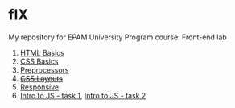 # flX
My repository for EPAM University Program
course: Front-end lab


 1. [HTML Basics](https://romanvavrun.github.io/FLX/FLX_homework_1/homework/)
 2. [CSS Basics](https://romanvavrun.github.io/FLX/FLX_homework_2/homework/)
 3. [Preprocessors](https://romanvavrun.github.io/FLX/FLX_homework_3/homework/)
 4. [~~CSS Layouts~~](https://romanvavrun.github.io/FLX/FLX_homework_4/homework/)
 5. [Responsive](https://romanvavrun.github.io/FLX/FLX_homework_5/homework/src/)
 6. [Intro to JS - task 1](https://romanvavrun.github.io/FLX/FLX_homework_6/homework/task1.html),  [Intro to JS - task 2](https://romanvavrun.github.io/FLX/FLX_homework_6/homework/task2.html)
<!--stackedit_data:
eyJoaXN0b3J5IjpbMTM4MTk1NDYyMSwtMzM0NzYzNzYxXX0=
-->